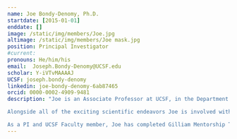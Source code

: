 ```yaml
---
name: Joe Bondy-Denomy, Ph.D.
startdate: [2015-01-01]
enddate: []
image: /static/img/members/Joe.jpg
altimage: /static/img/members/Joe mask.jpg
position: Principal Investigator
#current:
pronouns: He/him/his
email: 	Joseph.Bondy-Denomy@UCSF.edu
scholar: Y-iVTvMAAAAJ
UCSF: joseph.bondy-denomy
linkedin: joe-bondy-denomy-6ab87465
orcid: 0000-0002-4909-9481
description: "Joe is an Associate Professor at UCSF, in the Department of Microbiology & Immunology. Joe went to the [University of Waterloo](https://uwaterloo.ca/) for his undergrad in Biology (Microbiology specialization) and spent time as a co-op student in labs at Western University (London, ON) and McGill University (Montreal, QC). Joe then attended the University of Toronto to complete his PhD in [Alan Davidson's Lab](http://individual.utoronto.ca/Davidsonlab/#) where he studied interactions between bacteriophages and the human pathogen Pseudomonas aeruginosa, focusing on the effects of lysogeny and the CRISPR-Cas immune system. In 2015, Joe started the lab at UCSF as a [Sandler Fellow](https://fellows.ucsf.edu/) and in November of 2017, became an Assistant Professor. In July of 2020, he was promoted to Associate Professor with tenure. Joe also become an investigator with the [UCB Innovative Genomics Institute](https://innovativegenomics.org/about-us/) in 2019.

Alongside all of the exciting scientific endeavors Joe is involved with in lab, he is also a scientific advisory board member of [SNIPR Biome](https://www.sniprbiome.com/) and [Excision Biotherapeutics](https://www.excision.bio/) and is a scientific advisory board member and co-founder of [Acrigen Biosciences](https://www.acrigen.com/). Joe also has a long-standing love of baseball, Canada, and first and foremost, his wife and two sons.  

As a PI and UCSF Faculty member, Joe has completed Gilliam Mentorship Training, [UCSF DEI Champion Training](https://meded.ucsf.edu/faculty-educators/faculty-development/diversity-equity-and-inclusion-champion-training), and the following UCSF workshops: Acknowledging and Negotiating the Mentor-Mentee Tensions Inherent in the Research Lab, Career Conversations, and Three Truths and Three Tries: Facing and Overcoming Critical Social Justice Challenges at the Micro, Mezzo, and Macro Levels. The UCSF Graduate Faculty Development Program has a handy [Faculty Participation Tracker](https://docs.google.com/spreadsheets/d/1qJpTFZxNj_KQJQCnM4CngfjApluGh73qk4JvWEW2q7s/edit#gid=1924207518) and a comprehensive list of all [faculty trainings](https://mentoring.ucsf.edu/trainings#Trainings-Focused-on-Your-Role-as-a-MentorAdvisor)."
---
```

